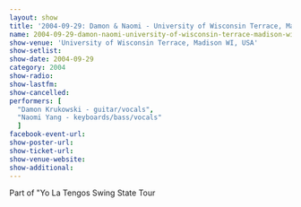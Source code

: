 ```yaml
---
layout: show
title: '2004-09-29: Damon & Naomi - University of Wisconsin Terrace, Madison WI, USA'
name: 2004-09-29-damon-naomi-university-of-wisconsin-terrace-madison-wi-usa
show-venue: 'University of Wisconsin Terrace, Madison WI, USA'
show-setlist: 
show-date: 2004-09-29
category: 2004
show-radio: 
show-lastfm: 
show-cancelled: 
performers: [
  "Damon Krukowski - guitar/vocals",
  "Naomi Yang - keyboards/bass/vocals"
  ]
facebook-event-url: 
show-poster-url: 
show-ticket-url: 
show-venue-website: 
show-additional: 
---
```


Part of "Yo La Tengos Swing State Tour